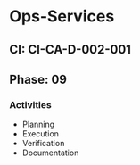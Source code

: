 # Ops-Services

## CI: CI-CA-D-002-001
## Phase: 09

### Activities
- Planning
- Execution
- Verification
- Documentation
